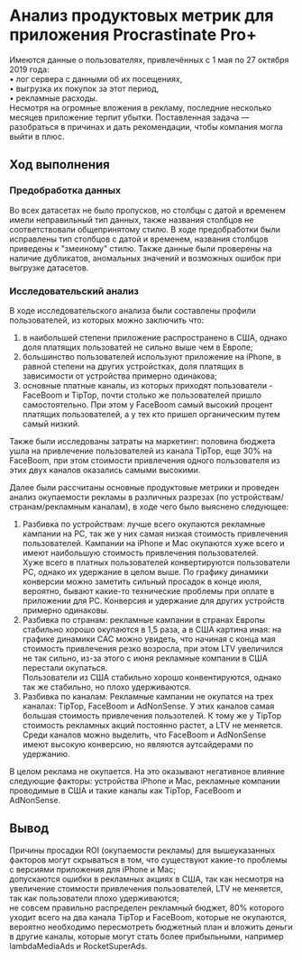 # Анализ продуктовых метрик для приложения Procrastinate Pro+
Имеются данные о пользователях, привлечённых с 1 мая по 27 октября 2019 года:  
•	лог сервера с данными об их посещениях,  
•	выгрузка их покупок за этот период,  
•	рекламные расходы.  
Несмотря на огромные вложения в рекламу, последние несколько месяцев приложение терпит убытки.
Поставленная задача — разобраться в причинах и дать рекомендации, чтобы компания могла выйти в плюс.

## Ход выполнения

### Предобработка данных
Во всех датасетах не было пропусков, но столбцы с датой и временем имели неправильный тип данных, также названия столбцов не соответствовали общепринятому стилю.
В ходе предобработки были исправлены тип столбцов с датой и временем, названия столбцов приведены к "змеиному" стилю.
Также данные были проверены на наличие дубликатов, аномальных значений и возможных ошибок при выгрузке датасетов.

### Исследовательский анализ
В ходе исследовательского анализа были составлены профили пользователей, из которых можно заключить что:
1. в наибольшей степени приложение распространено в США, однако доля платящих пользоватей не сильно выше чем в Европе;
2. большинство пользователей используют приложение на iPhone, в равной степени на других устройстках, доля платящих в зависимости от устройства примерно одинакова;
3. основные платные каналы, из которых приходят пользователи - FaceBoom и TipTop, почти столько же пользователей пришло самостоятельно. При этом у FaceBoom самый высокий процент платящих пользователей, а у тех кто пришел органическим путем самый низкий.

Также были исследованы затраты на маркетинг: половина бюджета ушла на привлечение пользователей из канала TipTop, еще 30% на FaceBoom,
при этом стоимости привлечения одного пользователя из этих двух каналов оказались самыми высокими.  
  
Далее были рассчитаны основные продуктовые метрики и проведен анализ окупаемости рекламы в различных разрезах (по устройствам/странам/рекламным каналам), в ходе чего было выяснено следующее:
1. Разбивка по устройствам: лучше всего окупаются рекламные кампании на PC, так же у них самая низкая стоимость привлечения пользователей.
Кампании на iPhone и Mac окупаются хуже всего и имеют наибольшую стоимость привлечения пользователей.  
Хуже всего в платных пользователей конвертируются пользователи РС, однако их удержание в целом выше. По графику динамики конверсии можно заметить сильный просадок в конце июля, вероятно,
бывают какие-то технические проблемы при оплате в приложении для РС. Конверсия и удержание для других устройств примерно одинаковы.
2. Разбивка по странам: рекламные кампании в странах Европы стабильно хорошо окупаются в 1,5 раза, а в США картина иная: на графике динамики САС можно увидеть,
что начиная с конца мая стоимость привлечения резко возросла, при этом LTV увеличился не так сильно, из-за этого с июня рекламные компании в США перестали окупаться.  
Пользователи из США стабильно хорошо конвентируются, однако так же стабильно, но плохо удерживаются.
3. Разбивка по каналам: Рекламные кампании не окупатся на трех каналах: TipTop, FaceBoom и AdNonSense. У этих каналов самая большая стоимость привлечения пользотелей.
К тому же у TipTop стоимость рекламных акций постоянно растет, а LTV не меняется.  
Среди каналов можно выделить, что FaceBoom и AdNonSense имеют высокую конверсию, но являются аутсайдерами по удержанию.  
  
В целом реклама не окупается. На это оказывают негативное влияние следующие факторы: устройства iPhone и Mac, рекламные компании проводимые в США и такие каналы как TipTop, FaceBoom и AdNonSense.

## Вывод
Причины просадки ROI (окупаемости рекламы) для вышеуказанных факторов могут скрываться в том, что существуют какие-то проблемы c версиями приложения для iPhone и Mac;  
допускаются ошибки в рекламных акциях в США, так как несмотря на увеличение стоимости привлечения пользователей, LTV не меняется, так как пользователи плохо удерживаются;  
не совсем правильно распределен рекламный бюджет, 80% которого уходит всего на два канала TipTop и FaceBoom, которые не окупаются, вероятно необходимо пересмотреть бюджетный план и вложить деньги в другие каналы, которые могут стать более прибыльными, например lambdaMediaAds и RocketSuperAds.
